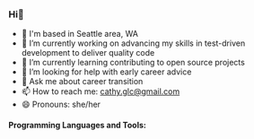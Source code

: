 ### Hi👋

- 🌲 I'm based in Seattle area, WA
- 🔭 I’m currently working on advancing my skills in test-driven development to deliver quality code
- 🌱 I’m currently learning contributing to open source projects
- 🤔 I’m looking for help with early career advice 
- 💬 Ask me about career transition
- 📫 How to reach me: cathy.glc@gmail.com
- 😄 Pronouns: she/her


#### Programming Languages and Tools:

